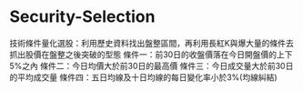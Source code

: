 # Security-Selection

技術條件量化選股：利用歷史資料找出盤整區間，再利用長紅K與爆大量的條件去抓出股價在盤整之後突破的型態
條件一：前30日的收盤價落在今日開盤價的上下5%之內
條件二：今日均價大於前30日的最高價
條件三：今日成交量大於前30日的平均成交量
條件四：五日均線及十日均線的每日變化率小於3%(均線糾結)
